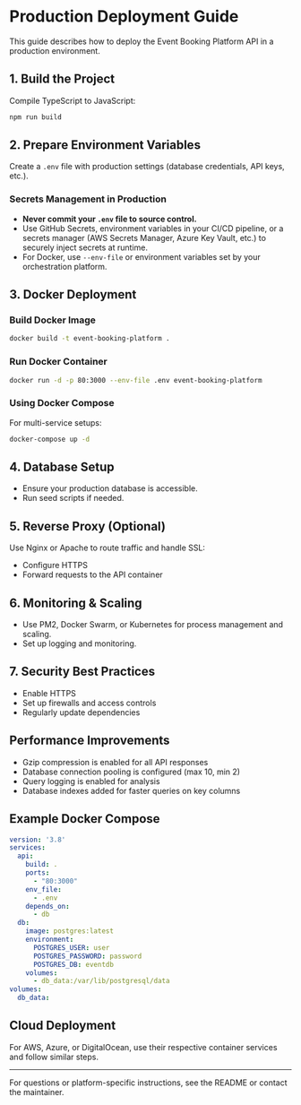 # Production Deployment Guide

This guide describes how to deploy the Event Booking Platform API in a production environment.

## 1. Build the Project
Compile TypeScript to JavaScript:
```bash
npm run build
```

## 2. Prepare Environment Variables

Create a `.env` file with production settings (database credentials, API keys, etc.).

### Secrets Management in Production
- **Never commit your `.env` file to source control.**
- Use GitHub Secrets, environment variables in your CI/CD pipeline, or a secrets manager (AWS Secrets Manager, Azure Key Vault, etc.) to securely inject secrets at runtime.
- For Docker, use `--env-file` or environment variables set by your orchestration platform.

## 3. Docker Deployment
### Build Docker Image
```bash
docker build -t event-booking-platform .
```

### Run Docker Container
```bash
docker run -d -p 80:3000 --env-file .env event-booking-platform
```

### Using Docker Compose
For multi-service setups:
```bash
docker-compose up -d
```

## 4. Database Setup
- Ensure your production database is accessible.
- Run seed scripts if needed.

## 5. Reverse Proxy (Optional)
Use Nginx or Apache to route traffic and handle SSL:
- Configure HTTPS
- Forward requests to the API container

## 6. Monitoring & Scaling
- Use PM2, Docker Swarm, or Kubernetes for process management and scaling.
- Set up logging and monitoring.

## 7. Security Best Practices
- Enable HTTPS
- Set up firewalls and access controls
- Regularly update dependencies

## Performance Improvements
- Gzip compression is enabled for all API responses
- Database connection pooling is configured (max 10, min 2)
- Query logging is enabled for analysis
- Database indexes added for faster queries on key columns

## Example Docker Compose
```yaml
version: '3.8'
services:
  api:
    build: .
    ports:
      - "80:3000"
    env_file:
      - .env
    depends_on:
      - db
  db:
    image: postgres:latest
    environment:
      POSTGRES_USER: user
      POSTGRES_PASSWORD: password
      POSTGRES_DB: eventdb
    volumes:
      - db_data:/var/lib/postgresql/data
volumes:
  db_data:
```

## Cloud Deployment
For AWS, Azure, or DigitalOcean, use their respective container services and follow similar steps.

---
For questions or platform-specific instructions, see the README or contact the maintainer.
